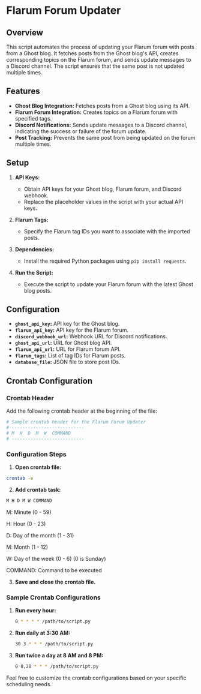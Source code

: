 # **Flarum Forum Updater**

## **Overview**

This script automates the process of updating your Flarum forum with posts from a Ghost blog. It fetches posts from the Ghost blog's API, creates corresponding topics on the Flarum forum, and sends update messages to a Discord channel. The script ensures that the same post is not updated multiple times.

## **Features**

- **Ghost Blog Integration:** Fetches posts from a Ghost blog using its API.
- **Flarum Forum Integration:** Creates topics on a Flarum forum with specified tags.
- **Discord Notifications:** Sends update messages to a Discord channel, indicating the success or failure of the forum update.
- **Post Tracking:** Prevents the same post from being updated on the forum multiple times.

## **Setup**

1. **API Keys:**
   - Obtain API keys for your Ghost blog, Flarum forum, and Discord webhook.
   - Replace the placeholder values in the script with your actual API keys.

2. **Flarum Tags:**
   - Specify the Flarum tag IDs you want to associate with the imported posts.

3. **Dependencies:**
   - Install the required Python packages using `pip install requests`.

4. **Run the Script:**
   - Execute the script to update your Flarum forum with the latest Ghost blog posts.

## **Configuration**

- **`ghost_api_key`:** API key for the Ghost blog.
- **`flarum_api_key`:** API key for the Flarum forum.
- **`discord_webhook_url`:** Webhook URL for Discord notifications.
- **`ghost_api_url`:** URL for Ghost blog API.
- **`flarum_api_url`:** URL for Flarum forum API.
- **`flarum_tags`:** List of tag IDs for Flarum posts.
- **`database_file`:** JSON file to store post IDs.

## **Crontab Configuration**

### Crontab Header

Add the following crontab header at the beginning of the file:

```bash
# Sample crontab header for the Flarum Forum Updater
# ---------------------------
# M  H  D  M  W  COMMAND
# ---------------------------
```

### Configuration Steps
1. **Open crontab file:**

```bash
crontab -e
```

2. **Add crontab task:**
```bash
M H D M W COMMAND
```

M: Minute (0 - 59)

H: Hour (0 - 23)

D: Day of the month (1 - 31)

M: Month (1 - 12)

W: Day of the week (0 - 6) (0 is Sunday)

COMMAND: Command to be executed

3. **Save and close the crontab file.**

### Sample Crontab Configurations

1. **Run every hour:**
   ```bash
   0 * * * * /path/to/script.py
   ```
2. **Run daily at 3:30 AM:**
   ```bash
   30 3 * * * /path/to/script.py
   ```
3. **Run twice a day at 8 AM and 8 PM:**
   ```bash
   0 8,20 * * * /path/to/script.py
   ```

Feel free to customize the crontab configurations based on your specific scheduling needs.

